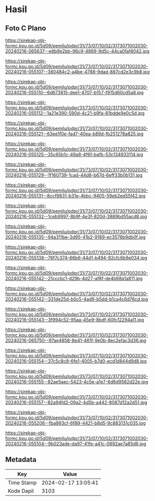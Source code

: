 # Hasil

## Foto C Plano

https://sirekap-obj-formc.kpu.go.id/5d09/pemilu/pdpr/31/73/07/10/02/3173071002030-20240216-065637--e8b9e2bb-96c9-4869-9d5c-44ca0faf4042.jpg

https://sirekap-obj-formc.kpu.go.id/5d09/pemilu/pdpr/31/73/07/10/02/3173071002030-20240216-055107--380484c2-a4be-4788-9dad-887cd2e3c9b8.jpg

https://sirekap-obj-formc.kpu.go.id/5d09/pemilu/pdpr/31/73/07/10/02/3173071002030-20240216-055110--6d673815-dee1-4707-b157-f915d60cd5a8.jpg

https://sirekap-obj-formc.kpu.go.id/5d09/pemilu/pdpr/31/73/07/10/02/3173071002030-20240216-055112--1a21e390-590d-4c21-b9fa-81bdde9e0c5d.jpg

https://sirekap-obj-formc.kpu.go.id/5d09/pemilu/pdpr/31/73/07/10/02/3173071002030-20240216-055121--63ee1f0e-fad7-40ea-b89d-fb251278a825.jpg

https://sirekap-obj-formc.kpu.go.id/5d09/pemilu/pdpr/31/73/07/10/02/3173071002030-20240216-055125--35c65b1c-49a8-4f6f-bafb-53c134933114.jpg

https://sirekap-obj-formc.kpu.go.id/5d09/pemilu/pdpr/31/73/07/10/02/3173071002030-20240216-055129--1f160739-1cad-44d8-b67d-6eff33b0b131.jpg

https://sirekap-obj-formc.kpu.go.id/5d09/pemilu/pdpr/31/73/07/10/02/3173071002030-20240216-055131--8ccf9831-b31e-4bbc-9405-59eb2ed55f42.jpg

https://sirekap-obj-formc.kpu.go.id/5d09/pemilu/pdpr/31/73/07/10/02/3173071002030-20240216-055132--1ceb9997-8b9f-4e3f-820d-3889bd55acd8.jpg

https://sirekap-obj-formc.kpu.go.id/5d09/pemilu/pdpr/31/73/07/10/02/3173071002030-20240216-055135--94a311be-3d95-41b2-9189-ec3576b9db0f.jpg

https://sirekap-obj-formc.kpu.go.id/5d09/pemilu/pdpr/31/73/07/10/02/3173071002030-20240216-055138--76f7c374-66b6-44d1-b494-92cfc6b9e034.jpg

https://sirekap-obj-formc.kpu.go.id/5d09/pemilu/pdpr/31/73/07/10/02/3173071002030-20240216-055142--21cccbc1-d29b-4d27-af8f-de4b68a1a811.jpg

https://sirekap-obj-formc.kpu.go.id/5d09/pemilu/pdpr/31/73/07/10/02/3173071002030-20240216-055142--331de25d-b0c5-4ad9-b5dd-b1ca4c6d76cd.jpg

https://sirekap-obj-formc.kpu.go.id/5d09/pemilu/pdpr/31/73/07/10/02/3173071002030-20240216-055143--3f994c52-95aa-45e9-8bdf-60fc12294a11.jpg

https://sirekap-obj-formc.kpu.go.id/5d09/pemilu/pdpr/31/73/07/10/02/3173071002030-20240216-065750--97ae4858-8e41-461f-9e0b-8ec2efac3d36.jpg

https://sirekap-obj-formc.kpu.go.id/5d09/pemilu/pdpr/31/73/07/10/02/3173071002030-20240216-055154--37c5c8c8-6fe1-4005-b7d0-ecd1d844d9d8.jpg

https://sirekap-obj-formc.kpu.go.id/5d09/pemilu/pdpr/31/73/07/10/02/3173071002030-20240216-055155--82ae5aec-5423-4c5e-a1e7-6d6d9562d22e.jpg

https://sirekap-obj-formc.kpu.go.id/5d09/pemilu/pdpr/31/73/07/10/02/3173071002030-20240216-055157--82a94fd2-09a2-4d5b-a442-8087d12a2d51.jpg

https://sirekap-obj-formc.kpu.go.id/5d09/pemilu/pdpr/31/73/07/10/02/3173071002030-20240216-055206--fba993cf-6f89-4421-b8d5-9c883131c035.jpg

https://sirekap-obj-formc.kpu.go.id/5d09/pemilu/pdpr/31/73/07/10/02/3173071002030-20240216-055104--9b023ade-da97-41fe-a41c-0892ae7a85d6.jpg


## Metadata

| Key        | Value               |
| ---------- | ------------------- |
| Time Stamp | 2024-02-17 13:05:41 |
| Kode Dapil | 3103                |



